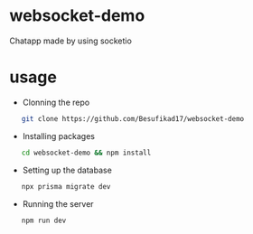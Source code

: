 # websocket-demo

<p>Chatapp made by using socketio</p>

# usage

- Clonning the repo
```bash
   git clone https://github.com/Besufikad17/websocket-demo
```

- Installing packages
```bash
   cd websocket-demo && npm install
```

- Setting up the database
```bash
   npx prisma migrate dev
```

- Running the server
```bash
   npm run dev
```